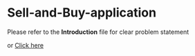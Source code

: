 # Sell-and-Buy-application

<p> Please refer to the <b>Introduction</b> file for clear problem statement </p> or <a href="https://github.com/deekshavenkat/Sell-and-Buy-application/files/9108426/ream.pdf">Click here </a>

